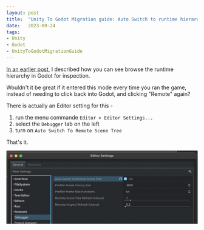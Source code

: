```yaml
---
layout: post
title:  "Unity To Godot Migration guide: Auto Switch to runtime hierarchy setting"
date:   2023-09-24
tags:
- Unity
- Godot
- UnityToGodotMigrationGuide
---
```

[In an earlier post](http://robochase6000.github.io/2023/09/23/unity-to-godot-migration-guide-browse-runtime-hierarchy.html), I described how you can see browse the runtime hierarchy in Godot for inspection.

Wouldn't it be great if it entered this mode every time you ran the game, instead of needing to click back into Godot, and clicking "Remote" again?

There is actually an Editor setting for this - 

1. run the menu commande `Editor > Editor Settings...`
2. select the `Debugger` tab on the left
3. turn on `Auto Switch To Remote Scene Tree`

That's it.

![Auto Switch to Remote Scene Tree setting](/docs/assets/images/godot-auto-switch-to-runtime-scene-tree.png)
